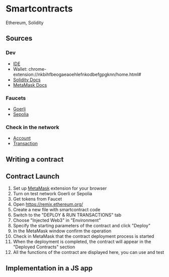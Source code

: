 # Smartcontracts
Ethereum, Solidity

## Sources
### Dev
* [IDE](https://remix.ethereum.org/)
* Wallet: chrome-extension://nkbihfbeogaeaoehlefnkodbefgpgknn/home.html#
* [Solidity Docs](https://docs.soliditylang.org/en/v0.8.18/contracts.html)
* [MetaMask Docs](https://docs.metamask.io/guide/ethereum-provider.html#events)

### Faucets
* [Goerli](https://goerlifaucet.com/)
* [Sepolia](https://sepolia-faucet.com/)

### Check in the network
* [Account](https://ropsten.etherscan.io/address/0xa561c73b64a43cb3aeb7dfbbfd1d6a4c9fe8ddc5)
* [Transaction](https://ropsten.etherscan.io/tx/0x6f2d71f0cfefada5bafa5d49052b20cfdff13a4fbf917864e5067c79c54bdbc2)

## Writing a contract

## Contract Launch
1. Set up [MetaMask](https://metamask.io/) extension for your browser
2. Turn on test network Goerli or Sepolia
3. Get tokens from Faucet
4. Open https://remix.ethereum.org/
5. Create a new file with smartcontract code
6. Switch to the "DEPLOY & RUN TRANSACTIONS" tab
7. Choose "Injected Web3" in "Environment"
8. Specify the starting parameters of the contract and click "Deploy"
9. In the MetaMask window confirm the operation
10. Check in MetaMask that the contract deployment process is started
11. When the deployment is completed, the contract will appear in the "Deployed Contracts" section
12. All the functions of the contract are displayed here, you can use and test

## Implementation in a JS app

